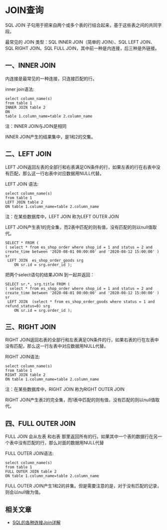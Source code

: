 # JOIN查询
SQL JOIN 子句用于把来自两个或多个表的行结合起来，基于这些表之间的共同字段。

最常见的 JOIN 类型：SQL INNER JOIN（简单的 JOIN）、SQL LEFT JOIN、SQL  RIGHT JOIN、SQL FULL JOIN，其中前一种是内连接，后三种是外链接。

## 一、INNER JOIN
内连接是最常见的一种连接，只连接匹配的行。

inner join语法:
```
select column_name(s)
from table 1
INNER JOIN table 2
ON
table 1.column_name=table 2.column_name
```
注：INNER JOIN与JOIN是相同



INNER JOIN产生的结果集中，是1和2的交集。

## 二、LEFT JOIN
LEFT JOIN返回左表的全部行和右表满足ON条件的行，如果左表的行在右表中没有匹配，那么这一行右表中对应数据用NULL代替。

LEFT JOIN 语法:
```
select column_name(s)
from table 1
LEFT JOIN table 2
ON table 1.column_name=table 2.column_name
```
注：在某些数据库中，LEFT JOIN 称为LEFT OUTER JOIN

LEFT JOIN产生表1的完全集，而2表中匹配的则有值，没有匹配的则以null值取代。

```
SELECT * FROM (
( select * from es_shop_order where shop_id = 1 and status = 2 and create_time between '2020-08-01 00:00:00' and '2020-08-12 15:00:00' ) sr
 LEFT JOIN  es_shop_order_goods srg 
	ON sr.id = srg.order_id );
``` 

把两个select语句的结果JOIN 到一起并返回：
```
SELECT sr.*, srg.title FROM (
( select * from es_shop_order where shop_id = 1 and status = 2 and create_time between '2020-08-01 00:00:00' and '2020-08-12 15:00:00' ) sr
 LEFT JOIN  (select * from es_shop_order_goods where status = 1 and refund_status=0) srg 
	ON sr.id = srg.order_id );
```

## 三、RIGHT JOIN
RIGHT JOIN返回右表的全部行和左表满足ON条件的行，如果右表的行在左表中没有匹配，那么这一行左表中对应数据用NULL代替。

RIGHT JOIN语法:
```
select column_name(s)
from table 1
RIGHT JOIN table 2
ON table 1.column_name=table 2.column_name
```

注：在某些数据库中，RIGHT JOIN 称为RIGHT OUTER JOIN

RIGHT JOIN产生表2的完全集，而1表中匹配的则有值，没有匹配的则以null值取代。

## 四、FULL OUTER JOIN
FULL JOIN 会从左表 和右表 那里返回所有的行。如果其中一个表的数据行在另一个表中没有匹配的行，那么对面的数据用NULL代替

FULL OUTER JOIN语法:
```
select column_name(s)
from table 1
FULL OUTER JOIN table 2
ON table 1.column_name=table 2.column_name
```

FULL OUTER JOIN产生1和2的并集。但是需要注意的是，对于没有匹配的记录，则会以null做为值。


## 相关文章
* [SQL的各种连接Join详解](https://www.cnblogs.com/reaptomorrow-flydream/p/8145610.html)
